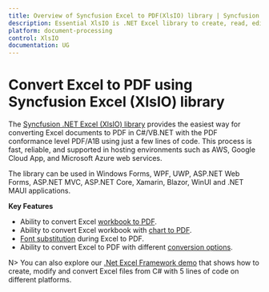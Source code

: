 ```yaml
---
title: Overview of Syncfusion Excel to PDF(XlsIO) library | Syncfusion
description: Essential XlsIO is .NET Excel library to create, read, edit & convert Excel file in WinForms, WPF, UWP, ASP.NET Core, ASP.NET MVC, Xamarin, Blazor, WinUI and .NET MAUI.
platform: document-processing
control: XlsIO
documentation: UG
---
```

# Convert Excel to PDF using Syncfusion Excel (XlsIO) library

The [Syncfusion .NET Excel (XlsIO) library](https://www.syncfusion.com/document-processing/excel-framework/net) provides the easiest way for converting Excel documents to PDF in C#/VB.NET with the PDF conformance level PDF/A1B using just a few lines of code. This process is fast, reliable, and supported in hosting environments such as AWS, Google Cloud App, and Microsoft Azure web services.

The library can be used in Windows Forms, WPF, UWP, ASP.NET Web Forms, ASP.NET MVC, ASP.NET Core, Xamarin, Blazor, WinUI and .NET MAUI applications.

**Key Features**

* Ability to convert Excel [workbook to PDF](https://help.syncfusion.com/document-processing/excel/conversions/excel-to-pdf/net/excel-to-pdf-conversion#workbook-to-pdf).
* Ability to convert Excel workbook with [chart to PDF](https://help.syncfusion.com/document-processing/excel/conversions/excel-to-pdf/net/excel-to-pdf-conversion#excel-with-chart-to-pdf).
* [Font substitution](https://help.syncfusion.com/document-processing/excel/conversions/excel-to-pdf/net/excel-to-pdf-conversion#substitute-font-in-excel-to-pdf-conversion) during Excel to PDF.
* Ability to convert Excel to PDF with different [conversion options](https://help.syncfusion.com/document-processing/excel/conversions/excel-to-pdf/net/excel-to-pdf-converter-settings).

N> You can also explore our [.Net Excel Framework demo](https://www.syncfusion.com/demos/fileformats/excel-library) that shows how to create, modify and convert Excel files from C# with 5 lines of code on different platforms.
